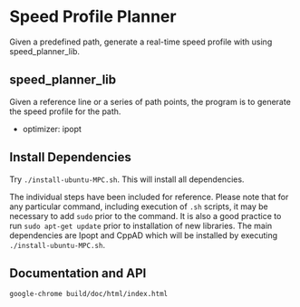 # Speed Profile Planner

Given a predefined path, generate a real-time speed profile with using speed_planner_lib.

## speed_planner_lib

Given a reference line or a series of path points, the program is to generate the speed profile for the path.

- optimizer: ipopt

## Install Dependencies

Try ```./install-ubuntu-MPC.sh```. This will install all dependencies.

The individual steps have been included for reference.  Please note that for any particular command, including execution of ```.sh``` scripts, it may be necessary to add ```sudo``` prior to the command.  It is also a good practice to run ```sudo apt-get update``` prior to installation of new libraries. The main dependencies are Ipopt and CppAD which will be installed by executing ```./install-ubuntu-MPC.sh```.

## Documentation and API

```bash
google-chrome build/doc/html/index.html
```
